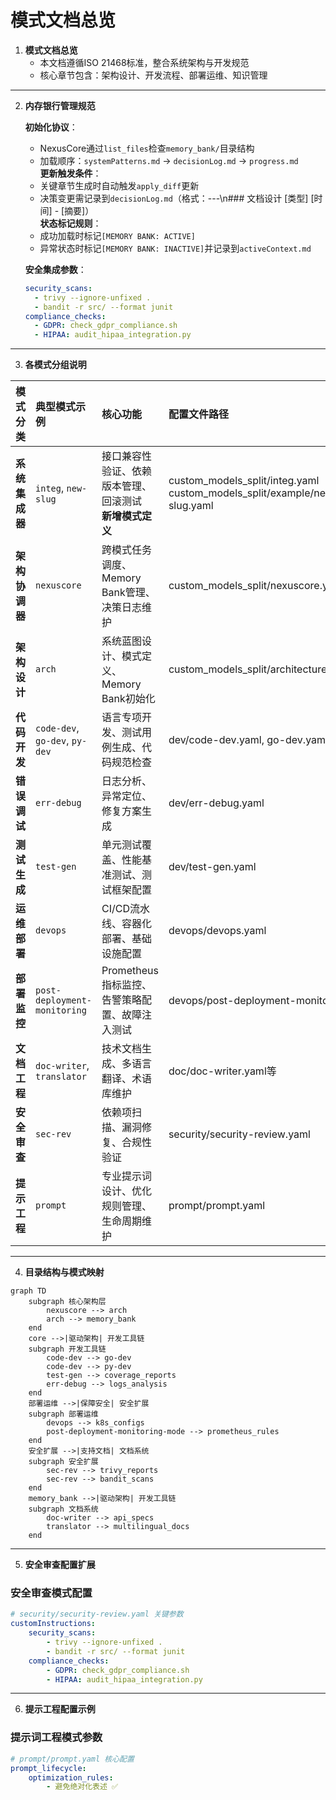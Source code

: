 # 模式文档总览

1. **模式文档总览**  
    - 本文档遵循ISO 21468标准，整合系统架构与开发规范  
    - 核心章节包含：架构设计、开发流程、部署运维、知识管理  

---

2. **内存银行管理规范**  

   **初始化协议**：  
    - NexusCore通过`list_files`检查`memory_bank/`目录结构  
    - 加载顺序：`systemPatterns.md` → `decisionLog.md` → `progress.md`  
   **更新触发条件**：  
    - 关键章节生成时自动触发`apply_diff`更新  
    - 决策变更需记录到`decisionLog.md`（格式：---\n### 文档设计 [类型] [时间] - [摘要]）  
   **状态标记规则**：  
    - 成功加载时标记`[MEMORY BANK: ACTIVE]`  
    - 异常状态时标记`[MEMORY BANK: INACTIVE]`并记录到`activeContext.md`  

   **安全集成参数**：  

   ```yaml
   security_scans:
     - trivy --ignore-unfixed .
     - bandit -r src/ --format junit
   compliance_checks:
     - GDPR: check_gdpr_compliance.sh
     - HIPAA: audit_hipaa_integration.py
   ```

---


3. **各模式分组说明**

| 模式分类      | 典型模式示例          | 核心功能                         | 配置文件路径                          |
|:----------|:-------------------|:----------------------------|:------------------------------------|
| **系统集成器** | `integ`, `new-slug` | 接口兼容性验证、依赖版本管理、回滚测试<br>**新增模式定义** | custom_models_split/integ.yaml<br>custom_models_split/example/new-slug.yaml |
| **架构协调器** | `nexuscore`        | 跨模式任务调度、Memory Bank管理、决策日志维护 | custom_models_split/nexuscore.yaml     |
| **架构设计**  | `arch`             | 系统蓝图设计、模式定义、Memory Bank初始化 | custom_models_split/architecture/arch.yaml |
| **代码开发**  | `code-dev`, `go-dev`, `py-dev` | 语言专项开发、测试用例生成、代码规范检查 | dev/code-dev.yaml, go-dev.yaml等       |
| **错误调试**  | `err-debug`        | 日志分析、异常定位、修复方案生成       | dev/err-debug.yaml                     |
| **测试生成**  | `test-gen`         | 单元测试覆盖、性能基准测试、测试框架配置 | dev/test-gen.yaml                      |
| **运维部署**  | `devops`           | CI/CD流水线、容器化部署、基础设施配置    | devops/devops.yaml                     |
| **部署监控**  | `post-deployment-monitoring` | Prometheus指标监控、告警策略配置、故障注入测试 | devops/post-deployment-monitoring.yaml |
| **文档工程**  | `doc-writer`, `translator` | 技术文档生成、多语言翻译、术语库维护   | doc/doc-writer.yaml等                  |
| **安全审查**  | `sec-rev`          | 依赖项扫描、漏洞修复、合规性验证       | security/security-review.yaml          |
| **提示工程**  | `prompt`           | 专业提示词设计、优化规则管理、生命周期维护 | prompt/prompt.yaml                     |

---



4. **目录结构与模式映射** 

```mermaid
graph TD
    subgraph 核心架构层
        nexuscore --> arch
        arch --> memory_bank
    end
    core -->|驱动架构| 开发工具链
    subgraph 开发工具链
        code-dev --> go-dev
        code-dev --> py-dev
        test-gen --> coverage_reports
        err-debug --> logs_analysis
    end
    部署运维 -->|保障安全| 安全扩展
    subgraph 部署运维
        devops --> k8s_configs
        post-deployment-monitoring-mode --> prometheus_rules
    end
    安全扩展 -->|支持文档| 文档系统
    subgraph 安全扩展
        sec-rev --> trivy_reports
        sec-rev --> bandit_scans
    end
    memory_bank -->|驱动架构| 开发工具链
    subgraph 文档系统
        doc-writer --> api_specs
        translator --> multilingual_docs
    end
```

---



5. **安全审查配置扩展**

### 安全审查模式配置

```yaml
# security/security-review.yaml 关键参数
customInstructions:
    security_scans:
        - trivy --ignore-unfixed .
        - bandit -r src/ --format junit
    compliance_checks:
        - GDPR: check_gdpr_compliance.sh
        - HIPAA: audit_hipaa_integration.py
```

---

6. **提示工程配置示例**


### 提示词工程模式参数

```yaml
# prompt/prompt.yaml 核心配置
prompt_lifecycle:
    optimization_rules:
        - 避免绝对化表述 ✅
```